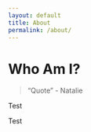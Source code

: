 ```yaml
---
layout: default
title: About
permalink: /about/
---
```

# Who Am I?

> “Quote” - Natalie

Test

Test

